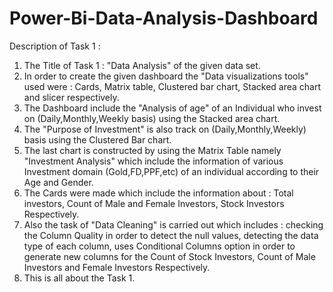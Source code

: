 # Power-Bi-Data-Analysis-Dashboard

Description of Task 1 :

1. The Title of Task 1 : "Data Analysis" of the given data set. 
2. In order to create the given dashboard the "Data visualizations tools" used were : Cards, Matrix table, Clustered bar chart, Stacked area
   chart and slicer respectively.
3. The Dashboard include the "Analysis of age" of an Individual who invest on (Daily,Monthly,Weekly basis)  using the Stacked area chart.
4. The "Purpose of Investment" is also track on (Daily,Monthly,Weekly) basis using the Clustered Bar chart. 
5. The last chart is constructed by using the Matrix Table namely "Investment Analysis" which include the information of various 
   Investment domain (Gold,FD,PPF,etc) of an individual according to their Age and Gender.
6. The Cards were made which include the information about : Total investors, Count of Male and Female Investors, Stock Investors Respectively.
7. Also the task of "Data Cleaning" is carried out which includes : checking the Column Quality in order to detect the null values,
   detecting the data type of each column, uses Conditional Columns option in order to generate new columns for the Count of Stock Investors,
   Count of Male Investors and Female Investors Respectively.
8. This is all about the Task 1.
